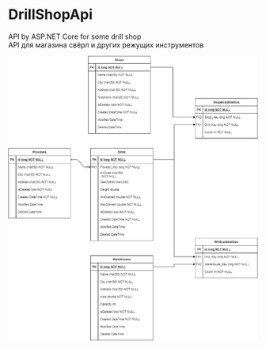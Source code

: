 # DrillShopApi
API by ASP.NET Core for some drill shop<br/>
API для магазина свёрл и других режущих инструментов

![изображение](https://github.com/IgorGorbunov/DrillShopApi/blob/master/resources/erd/erd.png)
